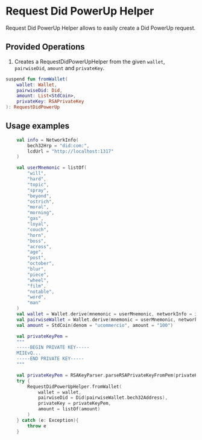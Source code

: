 # Request Did PowerUp Helper

Request Did PowerUp Helper allows to easily create a Did PowerUp request.

## Provided Operations

1. Creates a RequestDidPowerUpHelper from the given `wallet`, `pairwiseDid`, `amount` and `privateKey`.
```kotlin
suspend fun fromWallet(
    wallet: Wallet,
    pairwiseDid: Did,
    amount: List<StdCoin>,
    privateKey: RSAPrivateKey
): RequestDidPowerUp
```

## Usage examples

```kotlin
    val info = NetworkInfo(
        bech32Hrp = "did:com:", 
        lcdUrl = "http://localhost:1317"
    )

    val userMnemonic = listOf(
        "will",
        "hard",
        "topic",
        "spray",
        "beyond",
        "ostrich",
        "moral",
        "morning",
        "gas",
        "loyal",
        "couch",
        "horn",
        "boss",
        "across",
        "age",
        "post",
        "october",
        "blur",
        "piece",
        "wheel",
        "film",
        "notable",
        "word",
        "man"
    )
    val wallet = Wallet.derive(mnemonic = userMnemonic, networkInfo = info)
    val pairwiseWallet = Wallet.derive(mnemonic = userMnemonic, networkInfo = info, lastDerivationPathSegment = 1)
    val amount = StdCoin(denom = "ucommercio", amount = "100")

    val privateKeyPem = 
    """
    -----BEGIN PRIVATE KEY-----
    MIIEvQ...
    -----END PRIVATE KEY-----
    """

    val privateKeyPem = RSAKeyParser.parseRSAPrivateKeyFromPem(privateKeyPem)
    try {
        RequestDidPowerUpHelper.fromWallet(
            wallet = wallet,
            pairwiseDid = Did(pairwiseWallet.bech32Address),
            privateKey = privateKeyPem,
            amount = listOf(amount)
        )
    } catch (e: Exception){
        throw e
    }
```

